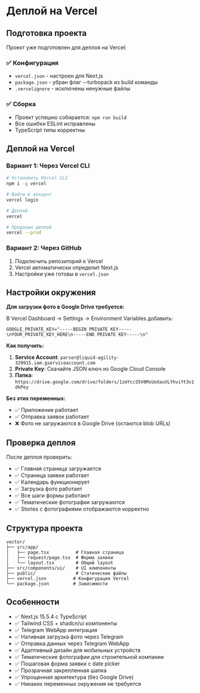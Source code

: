 # Деплой на Vercel

## Подготовка проекта

Проект уже подготовлен для деплоя на Vercel:

### ✅ Конфигурация
- `vercel.json` - настроен для Next.js
- `package.json` - убран флаг --turbopack из build команды
- `.vercelignore` - исключены ненужные файлы

### ✅ Сборка
- Проект успешно собирается: `npm run build`
- Все ошибки ESLint исправлены
- TypeScript типы корректны

## Деплой на Vercel

### Вариант 1: Через Vercel CLI
```bash
# Установить Vercel CLI
npm i -g vercel

# Войти в аккаунт
vercel login

# Деплой
vercel

# Продакшн деплой
vercel --prod
```

### Вариант 2: Через GitHub
1. Подключить репозиторий к Vercel
2. Vercel автоматически определит Next.js
3. Настройки уже готовы в `vercel.json`

## Настройки окружения

**Для загрузки фото в Google Drive требуется:**

В Vercel Dashboard → Settings → Environment Variables добавить:

```env
GOOGLE_PRIVATE_KEY="-----BEGIN PRIVATE KEY-----\nYOUR_PRIVATE_KEY_HERE\n-----END PRIVATE KEY-----\n"
```

**Как получить:**
1. **Service Account**: `parser@liquid-agility-329915.iam.gserviceaccount.com`
2. **Private Key**: Скачайте JSON ключ из Google Cloud Console
3. **Папка**: `https://drive.google.com/drive/folders/1zmYccS5V0MsUoXauVLYhviYt3v1dkPey`

**Без этих переменных:**
- ✅ Приложение работает
- ✅ Отправка заявок работает  
- ❌ Фото не загружаются в Google Drive (остаются blob URLs)

## Проверка деплоя

После деплоя проверить:
- ✅ Главная страница загружается
- ✅ Страница заявки работает
- ✅ Календарь функционирует
- ✅ Загрузка фото работает
- ✅ Все шаги формы работают
- ✅ Тематические фотографии загружаются
- ✅ Stories с фотографиями отображаются корректно

## Структура проекта

```
vector/
├── src/app/
│   ├── page.tsx          # Главная страница
│   ├── request/page.tsx  # Форма заявки
│   └── layout.tsx        # Общий layout
├── src/components/ui/    # UI компоненты
├── public/               # Статические файлы
├── vercel.json          # Конфигурация Vercel
└── package.json         # Зависимости
```

## Особенности

- ✅ Next.js 15.5.4 с TypeScript
- ✅ Tailwind CSS + shadcn/ui компоненты
- ✅ Telegram WebApp интеграция
- ✅ Нативная загрузка фото через Telegram
- ✅ Отправка данных через Telegram WebApp
- ✅ Адаптивный дизайн для мобильных устройств
- ✅ Тематические фотографии для строительной компании
- ✅ Пошаговая форма заявки с date picker
- ✅ Прозрачная закрепленная шапка
- ✅ Упрощенная архитектура (без Google Drive)
- ✅ Никаких переменных окружения не требуется